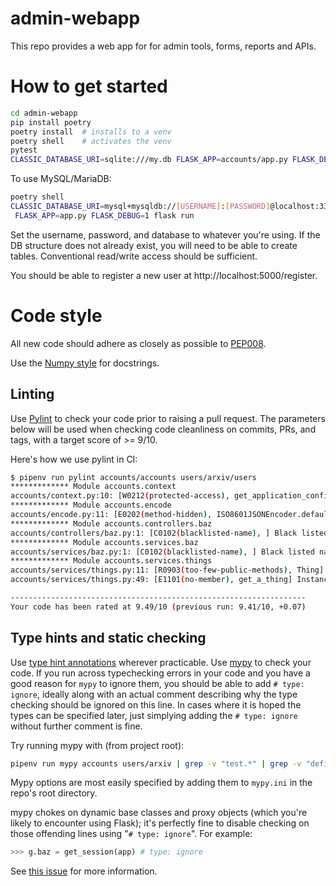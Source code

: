 # admin-webapp

This repo provides a web app for for admin tools, forms, reports and APIs.

# How to get started
```bash
cd admin-webapp
pip install poetry
poetry install  # installs to a venv
poetry shell    # activates the venv
pytest 
CLASSIC_DATABASE_URI=sqlite:///my.db FLASK_APP=accounts/app.py FLASK_DEBUG=1 flask run
```

To use MySQL/MariaDB:

```bash
poetry shell
CLASSIC_DATABASE_URI=mysql+mysqldb://[USERNAME]:[PASSWORD]@localhost:3306/[DATABASE] \
 FLASK_APP=app.py FLASK_DEBUG=1 flask run
```
Set the username, password, and database to whatever you're using. If
the DB structure does not already exist, you will need to be able to
create tables. Conventional read/write access should be sufficient.

You should be able to register a new user at
http://localhost:5000/register.


# Code style

All new code should adhere as closely as possible to
[PEP008](https://www.python.org/dev/peps/pep-0008/).

Use the [Numpy style](https://github.com/numpy/numpy/blob/master/doc/HOWTO_DOCUMENT.rst.txt)
for docstrings.

## Linting

Use [Pylint](https://www.pylint.org/) to check your code prior to raising a
pull request. The parameters below will be used when checking code  cleanliness
on commits, PRs, and tags, with a target score of >= 9/10.

Here's how we use pylint in CI:

```bash
$ pipenv run pylint accounts/accounts users/arxiv/users
************* Module accounts.context
accounts/context.py:10: [W0212(protected-access), get_application_config] Access to a protected member _Environ of a client class
************* Module accounts.encode
accounts/encode.py:11: [E0202(method-hidden), ISO8601JSONEncoder.default] An attribute defined in json.encoder line 158 hides this method
************* Module accounts.controllers.baz
accounts/controllers/baz.py:1: [C0102(blacklisted-name), ] Black listed name "baz"
************* Module accounts.services.baz
accounts/services/baz.py:1: [C0102(blacklisted-name), ] Black listed name "baz"
************* Module accounts.services.things
accounts/services/things.py:11: [R0903(too-few-public-methods), Thing] Too few public methods (0/2)
accounts/services/things.py:49: [E1101(no-member), get_a_thing] Instance of 'scoped_session' has no 'query' member

------------------------------------------------------------------
Your code has been rated at 9.49/10 (previous run: 9.41/10, +0.07)
```

## Type hints and static checking
Use [type hint annotations](https://docs.python.org/3/library/typing.html)
wherever practicable. Use [mypy](http://mypy-lang.org/) to check your code.
If you run across typechecking errors in your code and you have a good reason
for `mypy` to ignore them, you should be able to add `# type: ignore`,
ideally along with an actual comment describing why the type checking should be
ignored on this line. In cases where it is hoped the types can be specified later,
just simplying adding the `# type: ignore` without further comment is fine.


Try running mypy with (from project root):

```bash
pipenv run mypy accounts users/arxiv | grep -v "test.*" | grep -v "defined here"
```

Mypy options are most easily specified by adding them to `mypy.ini` in the repo's
root directory.

mypy chokes on dynamic base classes and proxy objects (which you're likely
to encounter using Flask); it's perfectly fine to disable checking on those
offending lines using "``# type: ignore``". For example:

```python
>>> g.baz = get_session(app) # type: ignore
```
See [this issue](https://github.com/python/mypy/issues/500) for more
information.

